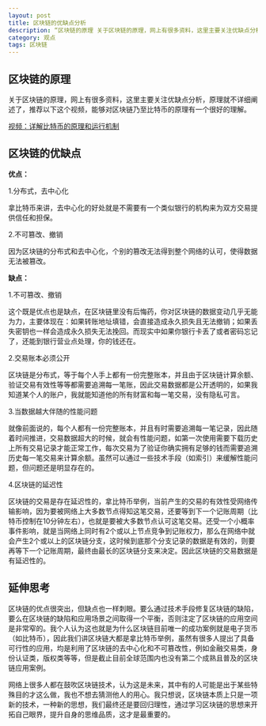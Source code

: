 ```yaml
---
layout: post
title: 区块链的优缺点分析
description: “区块链的原理 关于区块链的原理，网上有很多资料，这里主要关注优缺点分析，原理就不详细阐述了，推荐以下这个视频，能够对区块链乃至比特币的原理有一个很好的理解。 视频：详解比特币的原理和运行机制 区块链的优缺点 优点： 1.分布式，去中心化 拿比特币来讲，去中心化的好处就是不需要有一个类似银行的机构来为双方交易提供信任和担保。 2.不可篡改、撤销 因为区块链的分布式和去中心化，个别的篡改无法得到整个网络的认可，使得数据无法被篡改。”
category: 观点
tags: 区块链
---
```


## 区块链的原理

关于区块链的原理，网上有很多资料，这里主要关注优缺点分析，原理就不详细阐述了，推荐以下这个视频，能够对区块链乃至比特币的原理有一个很好的理解。

[视频：详解比特币的原理和运行机制](http://www.freebuf.com/video/19471.html)

## 区块链的优缺点

**优点：**

1.分布式，去中心化

拿比特币来讲，去中心化的好处就是不需要有一个类似银行的机构来为双方交易提供信任和担保。

2.不可篡改、撤销

因为区块链的分布式和去中心化，个别的篡改无法得到整个网络的认可，使得数据无法被篡改。

**缺点：**

1.不可篡改、撤销

这个既是优点也是缺点，在区块链里没有后悔药，你对区块链的数据变动几乎无能为力，主要体现在：如果转账地址填错，会直接造成永久损失且无法撤销；如果丢失密钥也一样会造成永久损失无法挽回。而现实中如果你银行卡丢了或者密码忘记了，还能到银行营业点处理，你的钱还在。

2.交易账本必须公开

区块链是分布式，等于每个人手上都有一份完整账本，并且由于区块链计算余额、验证交易有效性等等都需要追溯每一笔账，因此交易数据都是公开透明的，如果我知道某个人的账户，我就能知道他的所有财富和每一笔交易，没有隐私可言。

3.当数据越大伴随的性能问题

就像前面说的，每个人都有一份完整账本，并且有时需要追溯每一笔记录，因此随着时间推进，交易数据超大的时候，就会有性能问题，如第一次使用需要下载历史上所有交易记录才能正常工作，每次交易为了验证你确实拥有足够的钱而需要追溯历史每一笔交易来计算余额。虽然可以通过一些技术手段（如索引）来缓解性能问题，但问题还是明显存在的。

4.区块链的延迟性

区块链的交易是存在延迟性的，拿比特币举例，当前产生的交易的有效性受网络传输影响，因为要被网络上大多数节点得知这笔交易，还要等到下一个记账周期（比特币控制在10分钟左右），也就是要被大多数节点认可这笔交易。还受一个小概率事件影响，就是当网络上同时有2个或以上节点竞争到记账权力，那么在网络中就会产生2个或以上的区块链分支，这时候到底那个分支记录的数据是有效的，则要再等下一个记账周期，最终由最长的区块链分支来决定。因此区块链的交易数据是有延迟性的。

## 延伸思考

区块链的优点很突出，但缺点也一样刺眼。要么通过技术手段修复区块链的缺陷，要么在区块链的缺陷和应用场景之间取得一个平衡，否则注定了区块链的应用空间是非常窄的。我个人认为这也就是为什么区块链目前唯一的成功案例就是电子货币（如比特币），因此我们讲区块链大都是拿比特币举例，虽然有很多人提出了具备可行性的应用，均是利用了区块链的去中心化和不可篡改性，例如金融交易类，身份认证类，版权类等等，但是截止目前全球范围内也没有第二个成熟且普及的区块链应用案例。

网络上很多人都在鼓吹区块链技术，认为这是未来，其中有的人可能是出于某些特殊目的才这么做，我也不想去猜测他人的用心。我只想说，区块链本质上只是一项新的技术，一种新的思想，我们最终还是要回归理性，通过学习区块链的思想来开拓自己眼界，提升自身的思维品质，这才是最重要的。